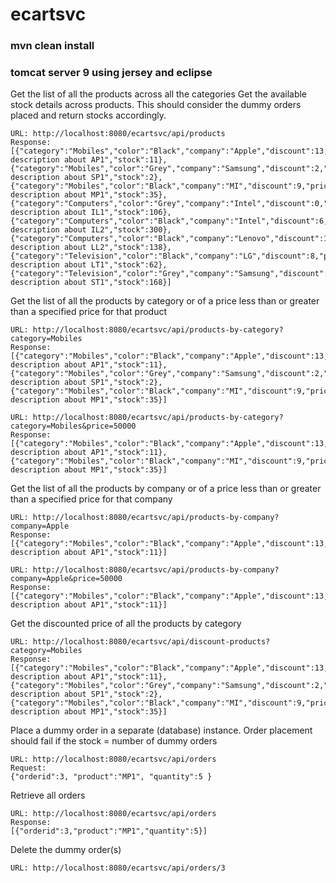 # ecartsvc

### mvn clean install
### tomcat server 9 using jersey and eclipse

Get the list of all the products across all the categories
Get the available stock details across products. This should consider the dummy orders placed and return stocks accordingly.

	URL: http://localhost:8080/ecartsvc/api/products
	Response: [{"category":"Mobiles","color":"Black","company":"Apple","discount":13,"price":70000,"product":"AP1","productdescription":"Some description about AP1","stock":11},{"category":"Mobiles","color":"Grey","company":"Samsung","discount":2,"price":50000,"product":"SP1","productdescription":"Some description about SP1","stock":2},{"category":"Mobiles","color":"Black","company":"MI","discount":9,"price":20000,"product":"MP1","productdescription":"Some description about MP1","stock":35},{"category":"Computers","color":"Grey","company":"Intel","discount":0,"price":67000,"product":"IL1","productdescription":"Some description about IL1","stock":106},{"category":"Computers","color":"Black","company":"Intel","discount":6,"price":74000,"product":"IL2","productdescription":"Some description about IL2","stock":300},{"category":"Computers","color":"Black","company":"Lenovo","discount":10,"price":80000,"product":"LL1","productdescription":"Some description about LL2","stock":138},{"category":"Television","color":"Black","company":"LG","discount":8,"price":42500,"product":"LT1","productdescription":"Some description about LT1","stock":62},{"category":"Television","color":"Grey","company":"Samsung","discount":16,"price":58360,"product":"ST1","productdescription":"Some description about ST1","stock":168}]


Get the list of all the products by category or of a price less than or greater than a specified price for that product

	URL: http://localhost:8080/ecartsvc/api/products-by-category?category=Mobiles
	Response:
	[{"category":"Mobiles","color":"Black","company":"Apple","discount":13,"price":70000,"product":"AP1","productdescription":"Some description about AP1","stock":11},{"category":"Mobiles","color":"Grey","company":"Samsung","discount":2,"price":50000,"product":"SP1","productdescription":"Some description about SP1","stock":2},{"category":"Mobiles","color":"Black","company":"MI","discount":9,"price":20000,"product":"MP1","productdescription":"Some description about MP1","stock":35}]
	
	URL: http://localhost:8080/ecartsvc/api/products-by-category?category=Mobiles&price=50000
	Response:
	[{"category":"Mobiles","color":"Black","company":"Apple","discount":13,"price":70000,"product":"AP1","productdescription":"Some description about AP1","stock":11},{"category":"Mobiles","color":"Black","company":"MI","discount":9,"price":20000,"product":"MP1","productdescription":"Some description about MP1","stock":35}]
	
Get the list of all the products by company or of a price less than or greater than a specified price for that company

	URL: http://localhost:8080/ecartsvc/api/products-by-company?company=Apple
	Response:
	[{"category":"Mobiles","color":"Black","company":"Apple","discount":13,"price":70000,"product":"AP1","productdescription":"Some description about AP1","stock":11}]
	
	URL: http://localhost:8080/ecartsvc/api/products-by-company?company=Apple&price=50000
	Response:
	[{"category":"Mobiles","color":"Black","company":"Apple","discount":13,"price":70000,"product":"AP1","productdescription":"Some description about AP1","stock":11}]
	
Get the discounted price of all the products by category

	URL: http://localhost:8080/ecartsvc/api/discount-products?category=Mobiles
	Response:
	[{"category":"Mobiles","color":"Black","company":"Apple","discount":13,"price":60900.0000000000000000,"product":"AP1","productdescription":"Some description about AP1","stock":11},{"category":"Mobiles","color":"Grey","company":"Samsung","discount":2,"price":49000.0000000000000000,"product":"SP1","productdescription":"Some description about SP1","stock":2},{"category":"Mobiles","color":"Black","company":"MI","discount":9,"price":18200.0000000000000000,"product":"MP1","productdescription":"Some description about MP1","stock":35}]
	
Place a dummy order in a separate (database) instance. Order placement should fail if the stock = number of dummy orders

	URL: http://localhost:8080/ecartsvc/api/orders
	Request:
	{"orderid":3, "product":"MP1", "quantity":5 }
	

Retrieve all orders

	URL: http://localhost:8080/ecartsvc/api/orders
	Response:
	[{"orderid":3,"product":"MP1","quantity":5}]
	
Delete the dummy order(s)

	URL: http://localhost:8080/ecartsvc/api/orders/3
	
